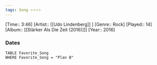 ```yaml
---
tags: Song ⭐⭐⭐⭐ 
---
```

[Time:: 3:46]
[Artist:: [[Udo Lindenberg]] ]
[Genre:: Rock]
[Played:: 14]
[Album:: [[Stärker Als Die Zeit (2016)]]]
[Year:: 2016]
### Dates
````dataview
TABLE Favorite_Song
WHERE Favorite_Song = "Plan B"
````
